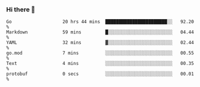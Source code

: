### Hi there 👋

<!--
**yeya24/yeya24** is a ✨ _special_ ✨ repository because its `README.md` (this file) appears on your GitHub profile.

Here are some ideas to get you started:

- 🔭 I’m currently working on ...
- 🌱 I’m currently learning ...
- 👯 I’m looking to collaborate on ...
- 🤔 I’m looking for help with ...
- 💬 Ask me about ...
- 📫 How to reach me: ...
- 😄 Pronouns: ...
- ⚡ Fun fact: ...
-->

<!--START_SECTION:waka-->

```text
Go                   20 hrs 44 mins  ███████████████████████░░   92.20 %
Markdown             59 mins         █░░░░░░░░░░░░░░░░░░░░░░░░   04.44 %
YAML                 32 mins         ▓░░░░░░░░░░░░░░░░░░░░░░░░   02.44 %
go.mod               7 mins          ░░░░░░░░░░░░░░░░░░░░░░░░░   00.55 %
Text                 4 mins          ░░░░░░░░░░░░░░░░░░░░░░░░░   00.35 %
protobuf             0 secs          ░░░░░░░░░░░░░░░░░░░░░░░░░   00.01 %
```

<!--END_SECTION:waka-->
